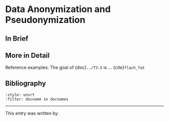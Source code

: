 # Data Anonymization and Pseudonymization

## In Brief

## More in Detail


Reference examples: The goal of {doc}`../T3.5` is ... {cite}`flach_fat` 
<!---comment--> 

## Bibliography

```{bibliography}
:style: unsrt
:filter: docname in docnames
```

---
 
This entry was written by.
